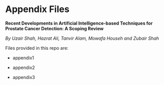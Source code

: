 # Appendix Files

**Recent Developments in Artificial Intelligence-based Techniques for Prostate Cancer Detection: A Scoping Review**

*By Uzair Shah, Hazrat Ali, Tanvir Alam, Mowafa Househ and Zubair Shah*

Files provided in this repo are:

- appendix1

- appendix2

- appendix3